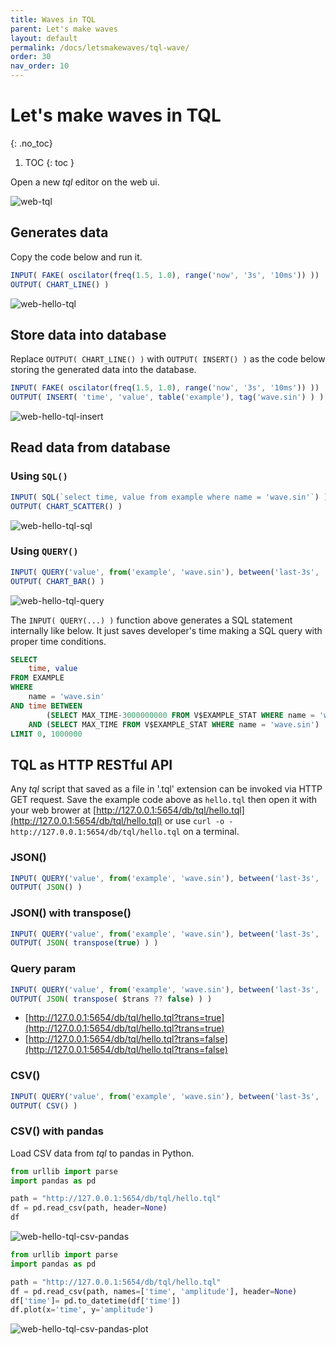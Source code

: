 ```yaml
---
title: Waves in TQL
parent: Let's make waves
layout: default
permalink: /docs/letsmakewaves/tql-wave/
order: 30
nav_order: 10
---
```


# Let's make waves in TQL
{: .no_toc}

1. TOC
{: toc }


Open a new *tql* editor on the web ui.

![web-tql](/assets/img/web-tql.jpg)

## Generates data

Copy the code below and run it.

```js
INPUT( FAKE( oscilator(freq(1.5, 1.0), range('now', '3s', '10ms')) ))
OUTPUT( CHART_LINE() )
```

![web-hello-tql](/assets/img/web-hello-tql.jpg)

## Store data into database

Replace `OUTPUT( CHART_LINE() )` with `OUTPUT( INSERT() )` as the code below storing the generated data into the database.

```js
INPUT( FAKE( oscilator(freq(1.5, 1.0), range('now', '3s', '10ms')) ))
OUTPUT( INSERT( 'time', 'value', table('example'), tag('wave.sin') ) )
```

![web-hello-tql-insert](/assets/img/web-hello-tql-insert.jpg)

## Read data from database

### Using `SQL()`

```js
INPUT( SQL(`select time, value from example where name = 'wave.sin'`) )
OUTPUT( CHART_SCATTER() )
```

![web-hello-tql-sql](/assets/img/web-hello-tql-sql.jpg)

### Using `QUERY()`

```js
INPUT( QUERY('value', from('example', 'wave.sin'), between('last-3s', 'last')) )
OUTPUT( CHART_BAR() )
```

![web-hello-tql-query](/assets/img/web-hello-tql-query.jpg)

The `INPUT( QUERY(...) )` function above generates a SQL statement internally like below. It just saves developer's time making a SQL query with proper time conditions.

```sql
SELECT
    time, value 
FROM EXAMPLE
WHERE
    name = 'wave.sin'
AND time BETWEEN
        (SELECT MAX_TIME-3000000000 FROM V$EXAMPLE_STAT WHERE name = 'wave.sin')
    AND (SELECT MAX_TIME FROM V$EXAMPLE_STAT WHERE name = 'wave.sin')
LIMIT 0, 1000000
```

## TQL as HTTP RESTful API

Any *tql* script that saved as a file in '.tql' extension can be invoked via HTTP GET request. Save the example code above as `hello.tql` then open it with your web brower at [http://127.0.0.1:5654/db/tql/hello.tql](http://127.0.0.1:5654/db/tql/hello.tql) or use `curl -o - http://127.0.0.1:5654/db/tql/hello.tql` on a terminal.

### JSON()

```js
INPUT( QUERY('value', from('example', 'wave.sin'), between('last-3s', 'last')) )
OUTPUT( JSON() )
```

### JSON() with transpose()

```js
INPUT( QUERY('value', from('example', 'wave.sin'), between('last-3s', 'last')) )
OUTPUT( JSON( transpose(true) ) )
```

### Query param

```js
INPUT( QUERY('value', from('example', 'wave.sin'), between('last-3s', 'last')) )
OUTPUT( JSON( transpose( $trans ?? false) ) )
```

- [http://127.0.0.1:5654/db/tql/hello.tql?trans=true](http://127.0.0.1:5654/db/tql/hello.tql?trans=true)
- [http://127.0.0.1:5654/db/tql/hello.tql?trans=false](http://127.0.0.1:5654/db/tql/hello.tql?trans=false)

### CSV()

```js
INPUT( QUERY('value', from('example', 'wave.sin'), between('last-3s', 'last')) )
OUTPUT( CSV() )
```

### CSV() with pandas

Load CSV data from *tql* to pandas in Python.

```python
from urllib import parse
import pandas as pd

path = "http://127.0.0.1:5654/db/tql/hello.tql"
df = pd.read_csv(path, header=None)
df
```

![web-hello-tql-csv-pandas](/assets/img/web-hello-tql-csv-pandas.jpg)

```python
from urllib import parse
import pandas as pd

path = "http://127.0.0.1:5654/db/tql/hello.tql"
df = pd.read_csv(path, names=['time', 'amplitude'], header=None)
df['time']= pd.to_datetime(df['time'])
df.plot(x='time', y='amplitude')
```

![web-hello-tql-csv-pandas-plot](/assets/img/web-hello-tql-csv-pandas-plot.jpg)